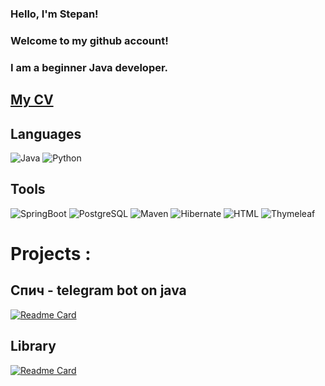 ### Hello, I'm Stepan!
### Welcome to my github account!
### I am a beginner Java developer.

## [My CV](https://github.com/Salambalam/Salambalam/edit/main/README.md)

## Languages

![Java](https://img.shields.io/badge/Java-F09B24?style=for-the-badge&logo=java) 
![Python](https://img.shields.io/badge/Python-4B8BBE?style=for-the-badge&logo=pytho)

## Tools

![SpringBoot](https://img.shields.io/badge/Spring-black?style=for-the-badge&logo=spring)
![PostgreSQL](https://img.shields.io/badge/PostgreSQL-black?style=for-the-badge&logo=postgresql)
![Maven](https://img.shields.io/badge/Maven-black?style=for-the-badge&logo=apachemaven)
![Hibernate](https://img.shields.io/badge/Hibernate-black?style=for-the-badge&logo=hibernate)
![HTML](https://img.shields.io/badge/html-black?style=for-the-badge&logo=html5)
![Thymeleaf](https://img.shields.io/badge/thymeleaf-black?style=for-the-badge&logo=thymeleaf)

# Projects :

## Спич - telegram bot on java
[![Readme Card](https://github-readme-stats.vercel.app/api/pin/?username=Salambalam&repo=list-telegrambot-java)](https://github.com/Salambalam/list-telegrambot-java)

## Library
[![Readme Card](https://github-readme-stats.vercel.app/api/pin/?username=Salambalam&repo=library)](https://github.com/Salambalam/library)

[//]: # (https://img.shields.io/badge/<LABEL>-<MESSAGE>-<COLOR>)

[//]: # (?style=for-the-badge&logo=appveyor)
